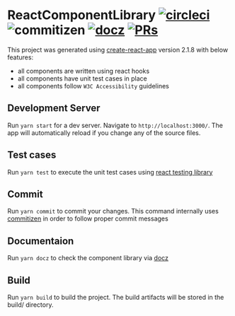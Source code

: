 # ReactComponentLibrary [![circleci](https://img.shields.io/circleci/project/github/DDBangalore/react-common-components/dev.svg)](https://circleci.com/gh/DDBangalore/react-common-components/tree/dev) ![commitizen](https://img.shields.io/badge/commitizen-friendly-green.svg) [![docz](https://img.shields.io/badge/docz-documentation-green.svg)](https://react-component-library-dd.herokuapp.com/) [![PRs](https://img.shields.io/badge/PRs-welcome-green.svg)](https://github.com/DDBangalore/react-common-components/pulls)



This project was generated using [create-react-app](https://github.com/facebook/create-react-app) version 2.1.8 with below features:
- all components are written using react hooks
- all components have unit test cases in place
- all components follow `W3C Accessibility` guidelines

## Development Server 

Run `yarn start` for a dev server. Navigate to `http://localhost:3000/`.  The app will automatically reload if you change any of the source files.

## Test cases

Run `yarn test` to execute the unit test cases using [react testing library](https://github.com/kentcdodds/react-testing-library)

## Commit

Run `yarn commit` to commit your changes. This command internally uses [commitizen](https://github.com/commitizen/cz-cli) in order to follow proper commit messages

## Documentaion

Run `yarn docz` to check the component library via [docz](https://www.docz.site/)

## Build

Run `yarn build` to build the project. The build artifacts will be stored in the build/ directory.


